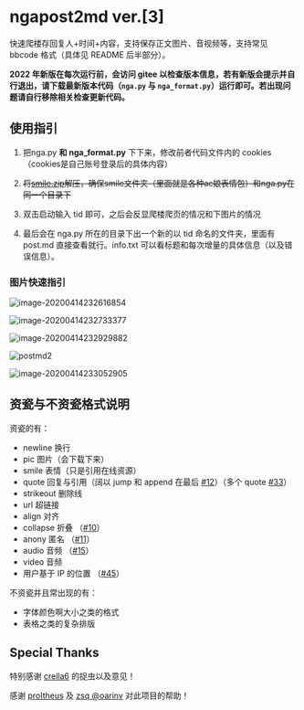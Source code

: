 # ngapost2md ver.[3]

快速爬楼存回复人+时间+内容，支持保存正文图片、音视频等，支持常见 bbcode 格式（具体见 README 后半部分）。

**2022 年新版在每次运行前，会访问 gitee 以检查版本信息，若有新版会提示并自行退出，请下载最新版本代码（`nga.py` 与 `nga_format.py`）运行即可。若出现问题请自行移除相关检查更新代码。**

## 使用指引

1. 把nga.py **和 nga_format.py** 下下来，修改前者代码文件内的 cookies（cookies是自己账号登录后的具体内容）

2. ~~将[smile.zip](https://github.com/ludoux/ngapost2md/releases/tag/alpha)解压，确保smile文件夹（里面就是各种ac娘表情包）和nga.py在同一个目录下~~

3. 双击启动输入 tid 即可，之后会反显爬楼爬页的情况和下图片的情况

4. 最后会在 nga.py 所在的目录下出一个新的以 tid 命名的文件夹，里面有 post.md 直接查看就行。info.txt 可以看标题和每次增量的具体信息（以及错误信息）。

### 图片快速指引

![image-20200414232616854](README.assets/image-20200414232616854.png)

![image-20200414232733377](README.assets/image-20200414232733377.png)

![image-20200414232929882](README.assets/image-20200414232929882.png)

![postmd2](README.assets/postmd2.png)

![image-20200414233052905](README.assets/image-20200414233052905.png)

## 资瓷与不资瓷格式说明

资瓷的有：

- newline 换行
- pic 图片（会下载下来）
- smile 表情（只是引用在线资源）
- quote 回复与引用（阔以 jump 和 append 在最后 [#12](https://github.com/ludoux/ngapost2md/issues/12)）（多个 quote [#33](https://github.com/ludoux/ngapost2md/issues/33)）
- strikeout 删除线
- url 超链接
- align 对齐
- collapse 折叠 （[#10](https://github.com/ludoux/ngapost2md/issues/10)）
- anony 匿名 （[#11](https://github.com/ludoux/ngapost2md/issues/11)）
- audio 音频 （[#15](https://github.com/ludoux/ngapost2md/issues/15)）
- video 音频
- 用户基于 IP 的位置 （[#45](https://github.com/ludoux/ngapost2md/pull/45)）

不资瓷并且常出现的有：

- 字体颜色啊大小之类的格式
- 表格之类的复杂排版

## Special Thanks

特别感谢 [crella6](https://github.com/crella6) 的捉虫以及意见！

感谢 [proItheus](https://github.com/proItheus) 及 [zsq @oarinv](https://github.com/oarinv) 对此项目的帮助！
